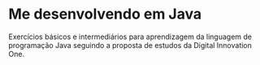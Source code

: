 # Me desenvolvendo em Java
Exercícios básicos e intermediários para aprendizagem da linguagem de programação Java seguindo a proposta de estudos da Digital Innovation One.
